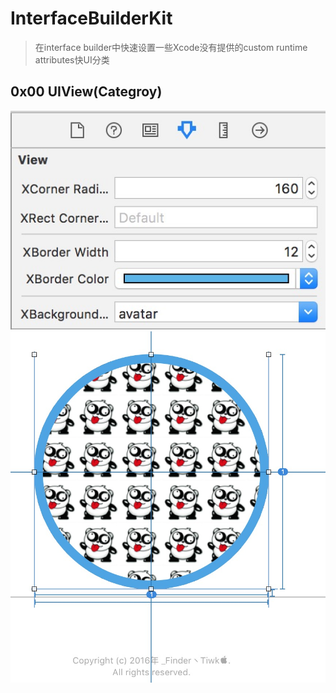 # InterfaceBuilderKit
> 在interface builder中快速设置一些Xcode没有提供的custom runtime attributes快UI分类


## 0x00 UIView(Categroy)
![](images/UIView/view002.png)
![](images/UIView/view001.png)
